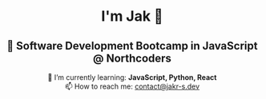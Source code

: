 <h1 align="center">I'm Jak 👋</h1>

<h2 align="center">🔭 Software Development Bootcamp in JavaScript @ Northcoders</h3>

<p align="center">
  🌱 I’m currently learning: <strong>JavaScript, Python, React</strong><br>
  📫 How to reach me: <a href=mailto:contact@jakr-s.dev>contact@jakr-s.dev</a>
</p>




<!--
- 🔭 I’m currently working on ...
- 👯 I’m looking to collaborate on ...
- 🤔 I’m looking for help with ... 
- 💬 Ask me about ...
- 😄 Pronouns: ...
- ⚡ Fun fact: ... 
-->
